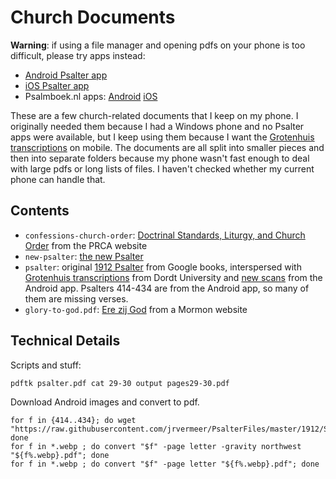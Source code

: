 # Church Documents

**Warning**: if using a file manager and opening pdfs on your phone is too difficult,
please try apps instead:
- [Android Psalter app](https://play.google.com/store/apps/details?id=com.jrvermeer.psalter)
- [iOS Psalter app](https://apps.apple.com/us/app/the-psalter-1912/id1139689141)
- Psalmboek.nl apps: [Android](https://play.google.com/store/apps/details?id=nl.wimbokkers.psalmen) [iOS](https://apps.apple.com/us/app/psalmboek-nl/id594145882)

These are a few church-related documents that I keep on my phone.
I originally needed them because I had a Windows phone and no Psalter apps were
available, but I keep using them because I want the
[Grotenhuis transcriptions](https://digitalcollections.dordt.edu/grotenhuis_keyboard/342/)
on mobile.
The documents are all split into smaller pieces and then into separate folders because my
phone wasn't fast enough to deal with large pdfs or long lists of files.
I haven't checked whether my current phone can handle that.

## Contents

- `confessions-church-order`: [Doctrinal Standards, Liturgy, and Church Order](http://www.prca.org/component/jdownloads/finish/11/128?Itemid=0) from the PRCA website
- `new-psalter`: [the new Psalter](https://thepsalter.net/)
- `psalter`: original [1912 Psalter](http://books.google.com/books?id=Wm0Cl8tI8KgC) from Google books, interspersed with [Grotenhuis transcriptions](https://digitalcollections.dordt.edu/grotenhuis_keyboard/342/) from Dordt University and [new scans](https://github.com/jrvermeer/PsalterFiles/tree/master/1912/Score) from the Android app.  Psalters 414-434 are from the Android app, so many of them are missing verses.
- `glory-to-god.pdf`: [Ere zij God](https://media.ldscdn.org/pdf/music/hymns-dutch/2003-01-1430-praise-to-god-nld.pdf) from a Mormon website
## Technical Details

Scripts and stuff:

```
pdftk psalter.pdf cat 29-30 output pages29-30.pdf
```

Download Android images and convert to pdf.
```
for f in {414..434}; do wget "https://raw.githubusercontent.com/jrvermeer/PsalterFiles/master/1912/Score/_$f.webp"; done
for f in *.webp ; do convert "$f" -page letter -gravity northwest "${f%.webp}.pdf"; done
for f in *.webp ; do convert "$f" -page letter "${f%.webp}.pdf"; done
```
